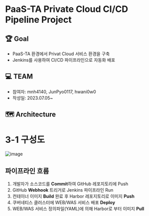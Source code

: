 # PaaS-TA Private Cloud CI/CD Pipeline Project
## 🏆 Goal
- PaaS-TA 환경에서 Privat Cloud 서비스 환경을 구축
- Jenkins를 사용하여 CI/CD 파이프라인으로 자동화 배포
  
## 💻 TEAM
- 참여자: mnh4140, JunPyo0117, hwani0w0
- 작성일: 2023.07.05~

## 🗺️ Architecture
# 3-1 구성도
![image](https://github.com/hwani0w0/devops/assets/112611582/4549e97e-a234-4e2b-ac9e-6209cc25c630)

**파이프라인 흐름**
-
1. 개발자가 소스코드를 **Commit**하여 GitHub 레포지토리에 Push 
2. GitHub **Webhook** 트리거로 Jenkins 파이프라인 Run
3. 컨테이너 이미지 **Build** 완료 후 Harbor 레포지토리로 이미지 **Push**
4. 쿠버네티스 클러스터에 WEB/WAS 서비스 배포 **Deploy**
5. WEB/WAS 서비스 정의파일(YAML)에 의해 Harbor로 부터 이미지 **Pull**
